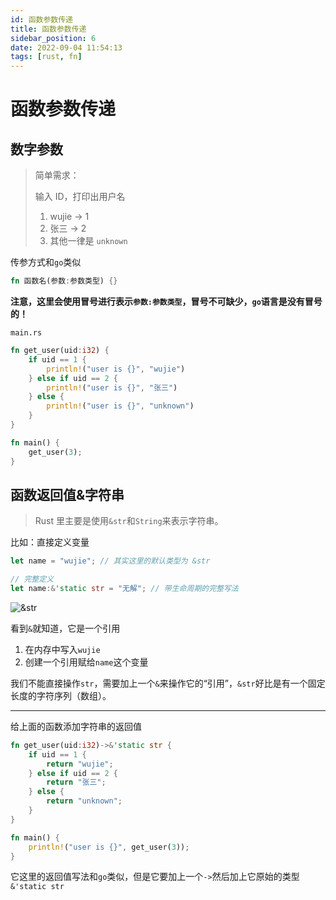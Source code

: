 ```yaml
---
id: 函数参数传递
title: 函数参数传递
sidebar_position: 6
date: 2022-09-04 11:54:13
tags: [rust, fn]
---
```


# 函数参数传递

## 数字参数

> 简单需求：
>
> 输入 ID，打印出用户名
>
> 1.  wujie -> 1
> 2.  张三 -> 2
> 3.  其他一律是 `unknown`

传参方式和`go`类似

```rust
fn 函数名(参数:参数类型) {}
```

**注意，这里会使用冒号进行表示`参数:参数类型`，冒号不可缺少，`go`语言是没有冒号的！**

`main.rs`

```rust
fn get_user(uid:i32) {
    if uid == 1 {
        println!("user is {}", "wujie")
    } else if uid == 2 {
        println!("user is {}", "张三")
    } else {
        println!("user is {}", "unknown")
    }
}

fn main() {
    get_user(3);
}

```

## 函数返回值&字符串

> Rust 里主要是使用`&str`和`String`来表示字符串。

比如：直接定义变量

```rust
let name = "wujie"; // 其实这里的默认类型为 &str

// 完整定义
let name:&'static str = "无解"; // 带生命周期的完整写法
```

![&str](https://virusoss.oss-cn-shanghai.aliyuncs.com/images/20220904112630.png)

看到`&`就知道，它是一个引用

1.  在内存中写入`wujie`
2.  创建一个引用赋给`name`这个变量

我们不能直接操作`str`，需要加上一个`&`来操作它的“引用”，`&str`好比是有一个固定长度的字符序列（数组）。

---

给上面的函数添加字符串的返回值

```rust
fn get_user(uid:i32)->&'static str {
    if uid == 1 {
        return "wujie";
    } else if uid == 2 {
        return "张三";
    } else {
        return "unknown";
    }
}

fn main() {
    println!("user is {}", get_user(3));
}

```

它这里的返回值写法和`go`类似，但是它要加上一个`->`然后加上它原始的类型`&'static str`
